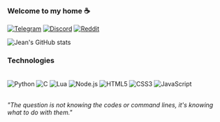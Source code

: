 
### Welcome to my home ☕

[![Telegram](https://img.shields.io/badge/Telegram-2CA5E0?style=for-the-badge&logo=telegram&logoColor=white)](https://t.me/jean_std)
[![Discord](https://img.shields.io/badge/Discord-7289DA?style=for-the-badge&logo=discord&logoColor=white)](https://discord.gg/BWQeUH9TRa)
[![Reddit](https://img.shields.io/badge/Reddit-FF4500?style=for-the-badge&logo=reddit&logoColor=white)](https://www.reddit.com/user/jean_std/)

![Jean's GitHub stats](https://github-readme-stats.vercel.app/api?username=jean-std&show_icons=true&theme=merko)

### Technologies

<div style="display: inline_block"><br/>
    <img align="center" alt="Python" src="https://img.shields.io/badge/Python-3776AB?style=for-the-badge&logo=python&logoColor=white" />
    <img align="center" alt="C" src="https://img.shields.io/badge/C-00599C?style=for-the-badge&logo=c&logoColor=white" />
    <img align="center" alt="Lua" src="https://img.shields.io/badge/Lua-2C2D72?style=for-the-badge&logo=lua&logoColor=white" />
    <img align="center" alt="Node.js" src="https://img.shields.io/badge/Node.js-43853D?style=for-the-badge&logo=node.js&logoColor=white" />
    <img align="center" alt="HTML5" src="https://img.shields.io/badge/HTML5-E34F26?style=for-the-badge&logo=html5&logoColor=white" />
    <img align="center" alt="CSS3" src="https://img.shields.io/badge/CSS3-1572B6?style=for-the-badge&logo=css3&logoColor=white" />
    <img align="center" alt="JavaScript" src="https://img.shields.io/badge/JavaScript-F7DF1E?style=for-the-badge&logo=javascript&logoColor=black" />
</div><br/>

_⁠"The question is not knowing the codes or command lines, it's knowing what to do with them."_
